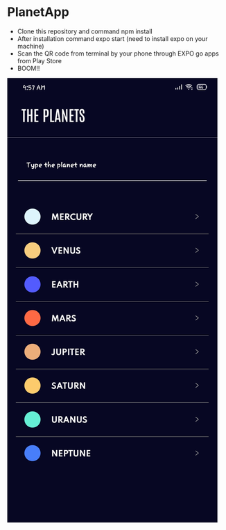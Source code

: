 # PlanetApp

* Clone this repository and command npm install
* After installation command expo start (need to install expo on your machine)
* Scan the QR code from terminal by your phone through EXPO go apps from Play Store
* BOOM!!

![SCREENSHOT1!](1.jpg)
